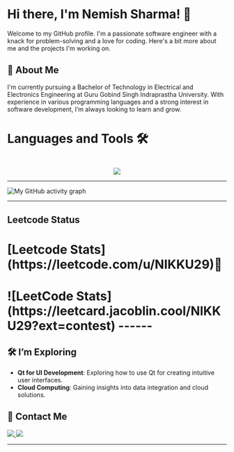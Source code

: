 
# Hi there, I'm Nemish Sharma! 👋

Welcome to my GitHub profile. I'm a passionate software engineer with a knack for problem-solving and a love for coding. Here's a bit more about me and the projects I'm working on.

## 🌟 About Me

I'm currently pursuing a Bachelor of Technology in Electrical and Electronics Engineering at Guru Gobind Singh Indraprastha University. With experience in various programming languages and a strong interest in software development, I’m always looking to learn and grow. 



## <h1>Languages and Tools 🛠<h1>
<p align="center">
  <a href="https://www.linkedin.com/in/nemish-sharma-a31b7821b/">
   <img src="https://skillicons.dev/icons?i=cpp,cmake,html,css,js,mongodb,react,pug,sass&perline=14"/>
  </a>
</p>


------

![My GitHub activity graph](https://github-readme-activity-graph.vercel.app/graph?username=NIKKU-29&theme=aqua)

------
## Leetcode Status
<h1>[Leetcode Stats](https://leetcode.com/u/NIKKU29)🤨<h1>
![LeetCode Stats](https://leetcard.jacoblin.cool/NIKKU29?ext=contest)
------

## 🛠️ I’m Exploring

- **Qt for UI Development**: Exploring how to use Qt for creating intuitive user interfaces.
- **Cloud Computing**: Gaining insights into data integration and cloud solutions.

## 📣 Contact Me
  <a href="https://www.linkedin.com/in/nemish-sharma-a31b7821b/">
   <img src="https://skillicons.dev/icons?i=linkedin&perline=14"/>
  </a>
   <a href="https://twitter.com/Nesh61839047">
   <img src="https://skillicons.dev/icons?i=twitter&perline=14"/>
  </a>



---
